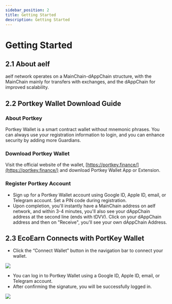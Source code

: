 ```yaml
---
sidebar_position: 2
title: Getting Started
description: Getting Started
---
```


# Getting Started

## 2.1 **About aelf**

aelf network operates on a MainChain-dAppChain structure, with the MainChain mainly for transfers with exchanges, and the dAppChain for improved scalability.

## 2.2 **Portkey Wallet Download Guide**

### About Portkey

Portkey Wallet is a smart contract wallet without mnemonic phrases. You can always use your registration information to login, and you can enhance security by adding more Guardians.

### Download Portkey Wallet

Visit the official website of the wallet, [https://portkey.finance/](https://portkey.finance/) and download Portkey Wallet App or Extension.

### Register Portkey Account

-   Sign up for a Portkey Wallet account using Google ID, Apple ID, email, or Telegram account. Set a PIN code during registration.
-   Upon completion, you'll instantly have a MainChain address on aelf network, and within 3-4 minutes, you'll also see your dAppChain address at the second line (ends with tDVV). Click on your dAppChain address and then on "Receive", you'll see your own dAppChain Address.

## 2.3 **EcoEarn Connects with PortKey Wallet**

-   Click the “Connect Wallet” button in the navigation bar to connect your wallet.

![](/img/2.3.1.png)

-   You can log in to Portkey Wallet using a Google ID, Apple ID, email, or Telegram account.
-   After confirming the signature, you will be successfully logged in.

![](/img/2.3.2.png)
